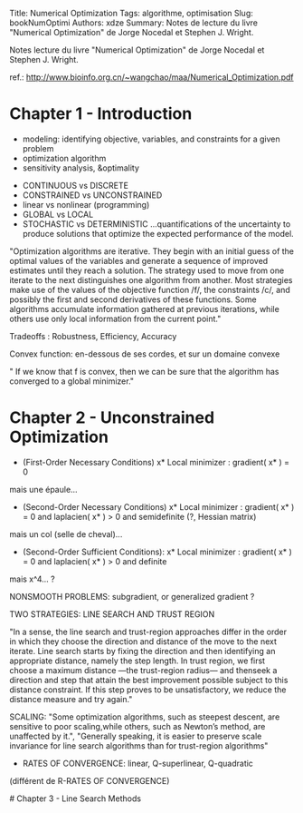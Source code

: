 Title: Numerical Optimization
Tags: algorithme, optimisation
Slug: bookNumOptimi
Authors: xdze
Summary: Notes de lecture du livre "Numerical Optimization" de Jorge Nocedal et Stephen J. Wright.

Notes lecture du livre "Numerical Optimization" de Jorge Nocedal et Stephen J. Wright.


ref.: http://www.bioinfo.org.cn/~wangchao/maa/Numerical_Optimization.pdf



# Chapter 1 - Introduction


- modeling: identifying objective, variables, and constraints for a given problem
- optimization algorithm
- sensitivity analysis, &optimality


* CONTINUOUS vs DISCRETE
* CONSTRAINED vs UNCONSTRAINED
* linear vs nonlinear (programming)
* GLOBAL vs LOCAL
* STOCHASTIC vs DETERMINISTIC
...quantifications of the uncertainty to produce solutions that optimize the expected performance of the model.


"Optimization algorithms are iterative. They begin with an initial guess of the optimal values of the variables and generate a sequence of improved estimates until they reach a solution. The strategy used to move from one iterate to the next distinguishes one algorithm from another. Most strategies make use of the values of the objective function /f/, the constraints /c/, and possibly the first and second derivatives of these functions. Some algorithms accumulate information gathered at previous iterations, while others use only local information from the current point."


Tradeoffs : Robustness, Efficiency, Accuracy


Convex function: en-dessous de ses cordes, et sur un domaine convexe

" If we know that f is convex, then we can be sure that the algorithm has converged to a global minimizer."



# Chapter 2  - Unconstrained Optimization

* (First-Order Necessary Conditions) x* Local minimizer : gradient( x* ) = 0

mais une épaule...

* (Second-Order Necessary Conditions) x* Local minimizer : gradient( x* ) = 0  and laplacien( x* ) > 0 and semidefinite (?, Hessian matrix)

mais un col (selle de cheval)...

* (Second-Order Sufficient Conditions):  x* Local minimizer : gradient( x* ) = 0  and laplacien( x* ) > 0 and definite

mais x^4... ?

NONSMOOTH PROBLEMS: subgradient, or generalized gradient ?


TWO STRATEGIES: LINE SEARCH AND TRUST REGION

"In a sense, the line search and trust-region approaches differ in the order in which they choose the direction and distance of the move to the next iterate. Line search starts by fixing the direction and then identifying an appropriate distance, namely the step length. In trust region, we first choose a maximum distance —the trust-region radius— and thenseek a direction and step that attain the best improvement possible subject to this distance constraint. If this step proves to be unsatisfactory, we reduce the distance measure and try again."


SCALING: "Some optimization algorithms, such as steepest descent, are sensitive to poor scaling,while others, such as Newton’s method, are unaffected by it.", "Generally speaking, it is easier to preserve scale invariance for line search algorithms than for trust-region algorithms"


- RATES OF CONVERGENCE: linear, Q-superlinear, Q-quadratic

(différent de R-RATES OF CONVERGENCE)


# Chapter 3 - Line Search Methods
